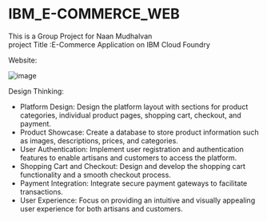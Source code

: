 # IBM_E-COMMERCE_WEB
This is a Group Project for Naan Mudhalvan </br>
project Title :E-Commerce Application on IBM Cloud Foundry

Website:

![image](https://github.com/Kamaleshwaran11/IBM_E-COMMERCE_WEB/assets/122089113/4174f3fc-acdc-423e-9609-8dcb79b7902d)

Design Thinking:

- Platform Design: Design the platform layout with sections for product categories, individual product pages, shopping cart, checkout, and payment.
- Product Showcase: Create a database to store product information such as images, descriptions, prices, and categories.
- User Authentication: Implement user registration and authentication features to enable artisans and customers to access the platform.
- Shopping Cart and Checkout: Design and develop the shopping cart functionality and a smooth checkout process.
- Payment Integration: Integrate secure payment gateways to facilitate transactions.
- User Experience: Focus on providing an intuitive and visually appealing user experience for both artisans and customers.
  


